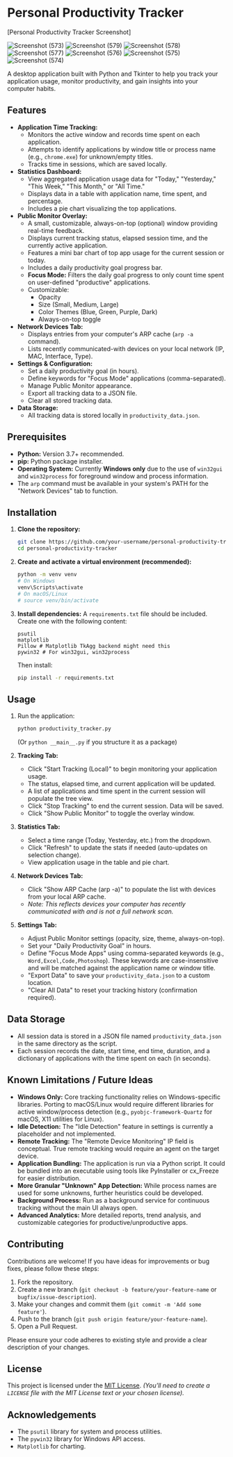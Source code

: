 # Personal Productivity Tracker
[Personal Productivity Tracker Screenshot]

![Screenshot (573)](https://github.com/user-attachments/assets/2a0e62b4-f358-463a-9f2d-14298bca47cf)
![Screenshot (579)](https://github.com/user-attachments/assets/c0f46d23-a4a7-4c54-bc15-826eaa2e1ef8)
![Screenshot (578)](https://github.com/user-attachments/assets/8ca6585b-95f7-465f-b41e-1cc9dc2306a0)
![Screenshot (577)](https://github.com/user-attachments/assets/410e112e-3f4b-45db-bf70-51c7eaf59919)
![Screenshot (576)](https://github.com/user-attachments/assets/5aa6e255-5a1f-47c0-bf15-200afc47e7f3)
![Screenshot (575)](https://github.com/user-attachments/assets/a4d6aa7e-0a30-4ab1-912c-42c0baf299aa)
![Screenshot (574)](https://github.com/user-attachments/assets/e587be32-1954-4871-9b8a-f79c43b2b459)



A desktop application built with Python and Tkinter to help you track your application usage, monitor productivity, and gain insights into your computer habits.

## Features

*   **Application Time Tracking:**
    *   Monitors the active window and records time spent on each application.
    *   Attempts to identify applications by window title or process name (e.g., `chrome.exe`) for unknown/empty titles.
    *   Tracks time in sessions, which are saved locally.
*   **Statistics Dashboard:**
    *   View aggregated application usage data for "Today," "Yesterday," "This Week," "This Month," or "All Time."
    *   Displays data in a table with application name, time spent, and percentage.
    *   Includes a pie chart visualizing the top applications.
*   **Public Monitor Overlay:**
    *   A small, customizable, always-on-top (optional) window providing real-time feedback.
    *   Displays current tracking status, elapsed session time, and the currently active application.
    *   Features a mini bar chart of top app usage for the current session or today.
    *   Includes a daily productivity goal progress bar.
    *   **Focus Mode:** Filters the daily goal progress to only count time spent on user-defined "productive" applications.
    *   Customizable:
        *   Opacity
        *   Size (Small, Medium, Large)
        *   Color Themes (Blue, Green, Purple, Dark)
        *   Always-on-top toggle
*   **Network Devices Tab:**
    *   Displays entries from your computer's ARP cache (`arp -a` command).
    *   Lists recently communicated-with devices on your local network (IP, MAC, Interface, Type).
*   **Settings & Configuration:**
    *   Set a daily productivity goal (in hours).
    *   Define keywords for "Focus Mode" applications (comma-separated).
    *   Manage Public Monitor appearance.
    *   Export all tracking data to a JSON file.
    *   Clear all stored tracking data.
*   **Data Storage:**
    *   All tracking data is stored locally in `productivity_data.json`.

## Prerequisites

*   **Python:** Version 3.7+ recommended.
*   **pip:** Python package installer.
*   **Operating System:** Currently **Windows only** due to the use of `win32gui` and `win32process` for foreground window and process information.
*   The `arp` command must be available in your system's PATH for the "Network Devices" tab to function.

## Installation

1.  **Clone the repository:**
    ```bash
    git clone https://github.com/your-username/personal-productivity-tracker.git
    cd personal-productivity-tracker
    ```

2.  **Create and activate a virtual environment (recommended):**
    ```bash
    python -m venv venv
    # On Windows
    venv\Scripts\activate
    # On macOS/Linux
    # source venv/bin/activate
    ```

3.  **Install dependencies:**
    A `requirements.txt` file should be included. Create one with the following content:
    ```
    psutil
    matplotlib
    Pillow # Matplotlib TkAgg backend might need this
    pywin32 # For win32gui, win32process
    ```
    Then install:
    ```bash
    pip install -r requirements.txt
    ```

## Usage

1.  Run the application:
    ```bash
    python productivity_tracker.py
    ```
    (Or `python __main__.py` if you structure it as a package)

2.  **Tracking Tab:**
    *   Click "Start Tracking (Local)" to begin monitoring your application usage.
    *   The status, elapsed time, and current application will be updated.
    *   A list of applications and time spent in the current session will populate the tree view.
    *   Click "Stop Tracking" to end the current session. Data will be saved.
    *   Click "Show Public Monitor" to toggle the overlay window.

3.  **Statistics Tab:**
    *   Select a time range (Today, Yesterday, etc.) from the dropdown.
    *   Click "Refresh" to update the stats if needed (auto-updates on selection change).
    *   View application usage in the table and pie chart.

4.  **Network Devices Tab:**
    *   Click "Show ARP Cache (arp -a)" to populate the list with devices from your local ARP cache.
    *   *Note: This reflects devices your computer has recently communicated with and is not a full network scan.*

5.  **Settings Tab:**
    *   Adjust Public Monitor settings (opacity, size, theme, always-on-top).
    *   Set your "Daily Productivity Goal" in hours.
    *   Define "Focus Mode Apps" using comma-separated keywords (e.g., `Word,Excel,Code,Photoshop`). These keywords are case-insensitive and will be matched against the application name or window title.
    *   "Export Data" to save your `productivity_data.json` to a custom location.
    *   "Clear All Data" to reset your tracking history (confirmation required).

## Data Storage

*   All session data is stored in a JSON file named `productivity_data.json` in the same directory as the script.
*   Each session records the date, start time, end time, duration, and a dictionary of applications with the time spent on each (in seconds).

## Known Limitations / Future Ideas

*   **Windows Only:** Core tracking functionality relies on Windows-specific libraries. Porting to macOS/Linux would require different libraries for active window/process detection (e.g., `pyobjc-framework-Quartz` for macOS, X11 utilities for Linux).
*   **Idle Detection:** The "Idle Detection" feature in settings is currently a placeholder and not implemented.
*   **Remote Tracking:** The "Remote Device Monitoring" IP field is conceptual. True remote tracking would require an agent on the target device.
*   **Application Bundling:** The application is run via a Python script. It could be bundled into an executable using tools like PyInstaller or cx_Freeze for easier distribution.
*   **More Granular "Unknown" App Detection:** While process names are used for some unknowns, further heuristics could be developed.
*   **Background Process:** Run as a background service for continuous tracking without the main UI always open.
*   **Advanced Analytics:** More detailed reports, trend analysis, and customizable categories for productive/unproductive apps.

## Contributing

Contributions are welcome! If you have ideas for improvements or bug fixes, please follow these steps:

1.  Fork the repository.
2.  Create a new branch (`git checkout -b feature/your-feature-name` or `bugfix/issue-description`).
3.  Make your changes and commit them (`git commit -m 'Add some feature'`).
4.  Push to the branch (`git push origin feature/your-feature-name`).
5.  Open a Pull Request.

Please ensure your code adheres to existing style and provide a clear description of your changes.

## License

This project is licensed under the [MIT License](LICENSE).
*(You'll need to create a `LICENSE` file with the MIT License text or your chosen license).*

## Acknowledgements

*   The `psutil` library for system and process utilities.
*   The `pywin32` library for Windows API access.
*   `Matplotlib` for charting.
